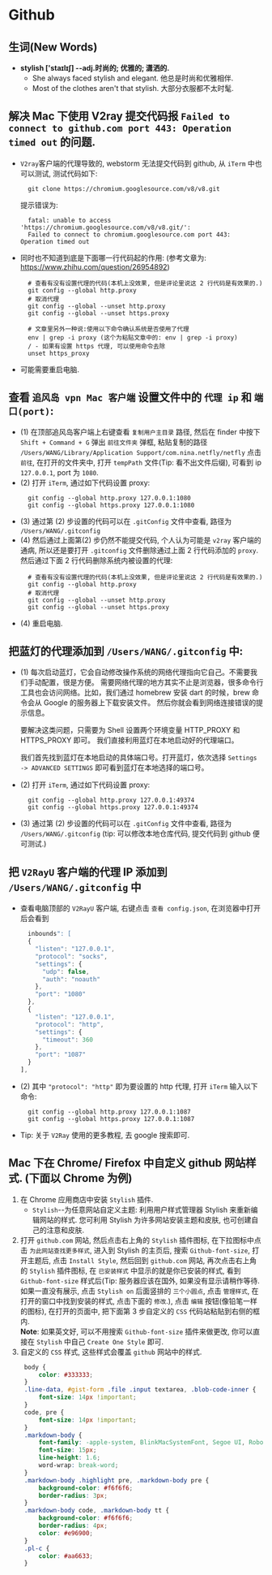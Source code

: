 # Github



## 生词(New Words)

- **stylish ['staɪlɪʃ] --adj.时尚的; 优雅的; 潇洒的.**
    + She always faced stylish and elegant. 他总是时尚和优雅相伴.
    + Most of the clothes aren't that stylish. 大部分衣服都不太时髦.








## 解决 Mac 下使用 V2ray 提交代码报 `Failed to connect to github.com port 443: Operation timed out` 的问题.
- `V2ray`客户端的代理导致的, webstorm 无法提交代码到 github, 从 `iTerm` 中也可以测试, 测试代码如下:
  ```shell
    git clone https://chromium.googlesource.com/v8/v8.git
  ```
  提示错误为: 
  ```base
    fatal: unable to access 'https://chromium.googlesource.com/v8/v8.git/':
    Failed to connect to chromium.googlesource.com port 443: Operation timed out
  ```
- 同时也不知道到底是下面哪一行代码起的作用: 
  (参考文章为: https://www.zhihu.com/question/26954892)
  ```shell
    # 查看有没有设置代理的代码(本机上没效果, 但是评论里说这 2 行代码是有效果的.)
    git config --global http.proxy
    # 取消代理
    git config --global --unset http.proxy
    git config --global --unset https.proxy
  
    # 文章里另外一种说:使用以下命令确认系统是否使用了代理
    env | grep -i proxy (这个为粘贴文章中的: env | grep -i proxy)
    / - 如果有设置 https 代理, 可以使用命令去除
    unset https_proxy
  ```
- 可能需要重启电脑.  



## 查看 `追风岛 vpn Mac 客户端` 设置文件中的 `代理 ip` 和 `端口(port)`:
- (1) 在顶部追风岛客户端上右键查看 `复制用户主目录` 路径, 然后在 finder 中按下
  `Shift + Command + G` 弹出 `前往文件夹` 弹框, 粘贴复制的路径
  `/Users/WANG/Library/Application Support/com.nina.netfly/netfly` 点击 `前往`,
  在打开的文件夹中, 打开 `tempPath` 文件(Tip: 看不出文件后缀), 可看到 ip 
  `127.0.0.1`, port 为 `1080`.
- (2) 打开 `iTerm`, 通过如下代码设置 proxy:
  ```shell
    git config --global http.proxy 127.0.0.1:1080
    git config --global https.proxy 127.0.0.1:1080
  ```
- (3) 通过第 (2) 步设置的代码可以在 `.gitConfig` 文件中查看, 路径为
  `/Users/WANG/.gitconfig` 
- (4) 然后通过上面第(2) 步仍然不能提交代码, 个人认为可能是 `v2ray` 客户端的通病, 
  所以还是要打开 `.gitconfig` 文件删除通过上面 2 行代码添加的 `proxy`.
  然后通过下面 2 行代码删除系统内被设置的代理:
  ```shell
    # 查看有没有设置代理的代码(本机上没效果, 但是评论里说这 2 行代码是有效果的.)
    git config --global http.proxy
    # 取消代理
    git config --global --unset http.proxy
    git config --global --unset https.proxy
  ```
- (4) 重启电脑.



## 把蓝灯的代理添加到 `/Users/WANG/.gitconfig` 中:
- (1) 每次启动蓝灯，它会自动修改操作系统的网络代理指向它自己。不需要我们手动配置，很是方便。
  需要网络代理的地方其实不止是浏览器，很多命令行工具也会访问网络。比如，我们通过
  homebrew 安装 dart 的时候，brew 命令会从 Google 的服务器上下载安装文件。
  然后你就会看到网络连接错误的提示信息。

  要解决这类问题，只需要为 Shell 设置两个环境变量 HTTP_PROXY 和 HTTPS_PROXY 即可。
  我们直接利用蓝灯在本地启动好的代理端口。

  我们首先找到蓝灯在本地启动的具体端口号。打开蓝灯，依次选择 
  `Settings -> ADVANCED SETTINGS` 即可看到蓝灯在本地选择的端口号。
- (2) 打开 `iTerm`, 通过如下代码设置 proxy:
  ```base
    git config --global http.proxy 127.0.0.1:49374
    git config --global https.proxy 127.0.0.1:49374
  ```
- (3) 通过第 (2) 步设置的代码可以在 `.gitConfig` 文件中查看, 路径为
  `/Users/WANG/.gitconfig` (tip: 可以修改本地仓库代码, 提交代码到 github 便可测试.)



##  把 `V2RayU` 客户端的代理 IP 添加到 `/Users/WANG/.gitconfig` 中
- 查看电脑顶部的 `V2RayU` 客户端, 右键点击 `查看 config.json`, 在浏览器中打开后会看到
  ```js
    inbounds": [
    {
      "listen": "127.0.0.1",
      "protocol": "socks",
      "settings": {
        "udp": false,
        "auth": "noauth"
      },
      "port": "1080"
    },
    {
      "listen": "127.0.0.1",
      "protocol": "http",
      "settings": {
        "timeout": 360
      },
      "port": "1087"
    }
  ],
  ```
- (2) 其中 `"protocol": "http"` 即为要设置的 http 代理, 打开 `iTerm` 输入以下命令:
  ```base
    git config --global http.proxy 127.0.0.1:1087
    git config --global https.proxy 127.0.0.1:1087
  ```
- Tip: 关于 `V2Ray` 使用的更多教程, 去 google 搜索即可.



## Mac 下在 Chrome/ Firefox 中自定义 github 网站样式. (下面以 Chrome 为例)
1. 在 Chrome 应用商店中安装 `Stylish` 插件.
    + `Stylish`--为任意网站自定义主题: 利用用户样式管理器 Stylish
      来重新编辑网站的样式. 您可利用 Stylish 为许多网站安装主题和皮肤,
      也可创建自己的注意和皮肤.
2. 打开 `github.com` 网站, 然后点击右上角的 `Stylish` 插件图标,
   在下拉图标中点击 `为此网站查找更多样式`, 进入到 Stylish 的主页后, 
   搜索 `Github-font-size`, 打开主题后, 点击 `Install Style`,
   然后回到 `github.com` 网站, 再次点击右上角的 `Stylish` 插件图标,
   在 `已安装样式` 中显示的就是你已安装的样式,  看到 `Github-font-size`
   样式后(Tip: 服务器应该在国外, 如果没有显示请稍作等待. 如果一直没有展示, 点击
   `Stylish on` 后面竖排的 `三个小圆点`, 点击 `管理样式`,
   在打开的窗口中找到安装的样式, 点击下面的 `修改`.), 点击 `编辑`
   按钮(像铅笔一样的图标), 在打开的页面中, 把下面第 3 步自定义的 `CSS`
   代码站粘贴到右侧的框内. <br/>
   **Note**: 如果英文好, 可以不用搜索 `Github-font-size` 插件来做更改,
   你可以直接在 `Stylish` 中自己 `Create One Style` 即可.
3. 自定义的 `CSS` 样式, 这些样式会覆盖 `github` 网站中的样式.
   ```css
    body {
        color: #333333;
    }
    .line-data, #gist-form .file .input textarea, .blob-code-inner {
        font-size: 14px !important;
    }
    code, pre {
        font-size: 14px !important;
    }
    .markdown-body {
        font-family: -apple-system, BlinkMacSystemFont, Segoe UI, Roboto, Oxygen, Ubuntu, Cantarell, Fira Sans, Droid Sans, Helvetica Neue, sans-serif;
        font-size: 15px;
        line-height: 1.6;
        word-wrap: break-word;
    }
    .markdown-body .highlight pre, .markdown-body pre {
        background-color: #f6f6f6;
        border-radius: 3px;
    }
    .markdown-body code, .markdown-body tt {
        background-color: #f6f6f6;
        border-radius: 4px;
        color: #e96900;
    }
    .pl-c {
        color: #aa6633;
    }
   ```

